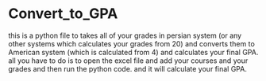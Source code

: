 # Convert_to_GPA
this is a python file to takes all of your grades in persian system (or any other systems which calculates your grades from 20) and converts them to American system (which is calculated from 4)
and calculates your final GPA.
all you have to do is to open the excel file and add your courses and your grades and then run the python code. and it will calculate your final GPA.
